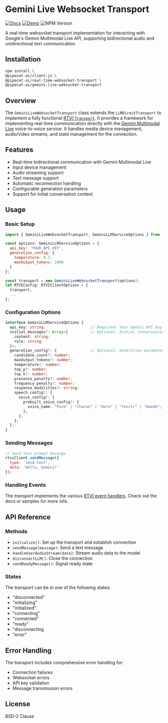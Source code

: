 # Gemini Live Websocket Transport

[![Docs](https://img.shields.io/badge/Documentation-blue)](https://docs.pipecat.ai/client/reference/js/transports/gemini)
[![Demo](https://img.shields.io/badge/Demo-forestgreen)](examples/geminiMultiModalLive/README.md)
![NPM Version](https://img.shields.io/npm/v/@pipecat-ai/gemini-live-websocket-transport)

A real-time websocket transport implementation for interacting with Google's Gemini Multimodal Live API, supporting bidirectional audio and unidirectional text communication.

## Installation

```bash copy
npm install \
@pipecat-ai/client-js \
@pipecat-ai/real-time-websocket-transport \
@pipecat-ai/gemini-live-websocket-transport
```

## Overview

The `GeminiLiveWebsocketTransport` class extends the `LLMDirectTransport` to implement a fully functional [RTVI `Transport`](https://docs.pipecat.ai/client/reference/js/transports/transport). It provides a framework for implementing real-time communication directly with the [Gemini Multimodal Live](https://ai.google.dev/api/multimodal-live) voice-to-voice service. It handles media device management, audio/video streams, and state management for the connection.

## Features

- Real-time bidirectional communication with Gemini Multimodal Live
- Input device management
- Audio streaming support
- Text message support
- Automatic reconnection handling
- Configurable generation parameters
- Support for initial conversation context

## Usage

### Basic Setup

```javascript
import { GeminiLiveWebsocketTransport, GeminiLLMServiceOptions } from '@pipecat-ai/gemini-live-websocket-transport';

const options: GeminiLLMServiceOptions = {
  api_key: 'YOUR_API_KEY',
  generation_config: {
    temperature: 0.7,
    maxOutput_tokens: 1000
  }
};

const transport = new GeminiLiveWebsocketTransport(options);
let RTVIConfig: RTVIClientOptions = {
  transport,
  ...
};

```

### Configuration Options

```typescript
interface GeminiLLMServiceOptions {
  api_key: string;                    // Required: Your Gemini API key
  initial_messages?: Array<{          // Optional: Initial conversation context
    content: string;
    role: string;
  }>;
  generation_config?: {               // Optional: Generation parameters
    candidate_count?: number;
    maxOutput_tokens?: number;
    temperature?: number;
    top_p?: number;
    top_k?: number;
    presence_penalty?: number;
    frequency_penalty?: number;
    response_modalities?: string;
    speech_config?: {
      voice_config?: {
        prebuilt_voice_config?: {
          voice_name: "Puck" | "Charon" | "Kore" | "Fenrir" | "Aoede";
        };
      };
    };
  };
}
```

### Sending Messages

```javascript
// Send text prompt message
rtviClient.sendMessage({
  type: 'send-text',
  data: 'Hello, Gemini!'
});
```

### Handling Events

The transport implements the various [RTVI event handlers](https://docs.pipecat.ai/client/reference/js/callbacks). Check out the docs or samples for more info.

## API Reference

### Methods

- `initialize()`: Set up the transport and establish connection
- `sendMessage(message)`: Send a text message
- `handleUserAudioStream(data)`: Stream audio data to the model
- `disconnectLLM()`: Close the connection
- `sendReadyMessage()`: Signal ready state

### States

The transport can be in one of the following states:
- "disconnected"
- "initializing"
- "initialized"
- "connecting"
- "connected"
- "ready"
- "disconnecting
- "error"

## Error Handling

The transport includes comprehensive error handling for:
- Connection failures
- Websocket errors
- API key validation
- Message transmission errors

## License
BSD-2 Clause
